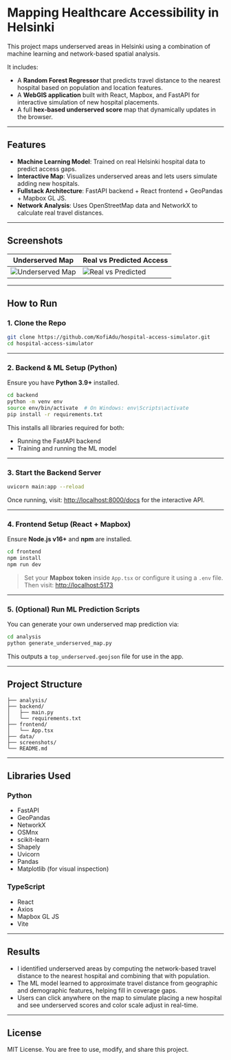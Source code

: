 # Mapping Healthcare Accessibility in Helsinki

This project maps underserved areas in Helsinki using a combination of machine learning and network-based spatial analysis.

It includes:

- A **Random Forest Regressor** that predicts travel distance to the nearest hospital based on population and location features.
- A **WebGIS application** built with React, Mapbox, and FastAPI for interactive simulation of new hospital placements.
- A full **hex-based underserved score** map that dynamically updates in the browser.

---

## Features

-  **Machine Learning Model**: Trained on real Helsinki hospital data to predict access gaps.
-  **Interactive Map**: Visualizes underserved areas and lets users simulate adding new hospitals.
-  **Fullstack Architecture**: FastAPI backend + React frontend + GeoPandas + Mapbox GL JS.
-  **Network Analysis**: Uses OpenStreetMap data and NetworkX to calculate real travel distances.

---

## Screenshots

| Underserved Map | Real vs Predicted Access |
|------------------|--------------------------|
| ![Underserved Map](screenshots/underserved_map.png) | ![Real vs Predicted](screenshots/real_vs_predicted.png) |

---

## How to Run

### 1. Clone the Repo

```bash
git clone https://github.com/KofiAdu/hospital-access-simulator.git
cd hospital-access-simulator 
```

---

### 2. Backend & ML Setup (Python)

Ensure you have **Python 3.9+** installed.

```bash
cd backend
python -m venv env
source env/bin/activate  # On Windows: env\Scripts\activate
pip install -r requirements.txt
```

This installs all libraries required for both:

- Running the FastAPI backend
- Training and running the ML model

---

### 3. Start the Backend Server

```bash
uvicorn main:app --reload
```

Once running, visit: [http://localhost:8000/docs](http://localhost:8000/docs) for the interactive API.

---

### 4. Frontend Setup (React + Mapbox)

Ensure **Node.js v16+** and **npm** are installed.

```bash
cd frontend
npm install
npm run dev
```

>  Set your **Mapbox token** inside `App.tsx` or configure it using a `.env` file.
>  Then visit: [http://localhost:5173](http://localhost:5173)

---

### 5. (Optional) Run ML Prediction Scripts

You can generate your own underserved map prediction via:

```bash
cd analysis
python generate_underserved_map.py
```

This outputs a `top_underserved.geojson` file for use in the app.

---

## Project Structure

```
├── analysis/              
├── backend/               
│   ├── main.py
│   └── requirements.txt
├── frontend/             
│   └── App.tsx
├── data/                 
├── screenshots/          
└── README.md
```

---

## Libraries Used

### Python

- FastAPI
- GeoPandas
- NetworkX
- OSMnx
- scikit-learn
- Shapely
- Uvicorn
- Pandas
- Matplotlib (for visual inspection)

### TypeScript

- React
- Axios
- Mapbox GL JS
- Vite

---

## Results

- I identified underserved areas by computing the network-based travel distance to the nearest hospital and combining that with population.
- The ML model learned to approximate travel distance from geographic and demographic features, helping fill in coverage gaps.
- Users can click anywhere on the map to simulate placing a new hospital and see underserved scores and color scale adjust in real-time.

---

## License

MIT License. You are free to use, modify, and share this project.
